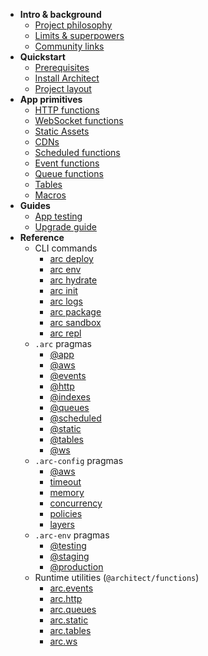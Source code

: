 - <b id=intro>Intro & background</b>
  - [Project philosophy](/intro/philosophy)
  - [Limits &amp; superpowers](/intro/limits)
  <!-- - [Playground](/intro/playground) -->
  - [Community links](/intro/community)
- <b id=quickstart>Quickstart</b>
  - [Prerequisites](/quickstart)
  - [Install Architect](/quickstart/install)
  - [Project layout](/quickstart/layout)
- <b id=primitives>App primitives</b>
  - [HTTP functions](/primitives/http)
  - [WebSocket functions](/primitives/ws)
  - [Static Assets](/primitives/static)
  - [CDNs](/primitives/cdn)
  - [Scheduled functions](/primitives/scheduled)
  - [Event functions](/primitives/events)
  - [Queue functions](/primitives/queues)
  - [Tables](/primitives/tables)
  - [Macros](/primitives/macros)
- <b id=guides>Guides</b>
  - [App testing](/guides/testing)
  - [Upgrade guide](/guides/upgrade)
- <b id=ref>Reference</b>
  - CLI commands
    - [arc deploy](/reference/cli/deploy)
    - [arc env](/reference/cli/env)
    - [arc hydrate](/reference/cli/hydrate)
    - [arc init](/reference/cli/init)
    - [arc logs](/reference/cli/logs)
    - [arc package](/reference/cli/package)
    - [arc sandbox](/reference/cli/sandbox)
    - [arc repl](/reference/cli/repl)
  - `.arc` pragmas
    - [@app](/reference/arc/app)
    - [@aws](/reference/arc/aws)
    - [@events](/reference/arc/events)
    - [@http](/reference/arc/http)
    - [@indexes](/reference/arc/indexes)
    - [@queues](/reference/arc/queues)
    - [@scheduled](/reference/arc/scheduled)
    - [@static](/reference/arc/static)
    - [@tables](/reference/arc/tables)
    - [@ws](/reference/arc/ws)
  - `.arc-config` pragmas
    - [@aws](/reference/arc-config/aws)
    - [timeout](/reference/arc-config/timeout)
    - [memory](/reference/arc-config/memory)
    - [concurrency](/reference/arc-config/concurrency)
    - [policies](/reference/arc-config/policies)
    - [layers](/reference/arc-config/layers)
  - `.arc-env` pragmas
    - [@testing](/reference/arc-env/testing)
    - [@staging](/reference/arc-env/staging)
    - [@production](/reference/arc-env/production)
  - Runtime utilities (`@architect/functions`)
    - [arc.events](/reference/functions/events)
    - [arc.http](/reference/functions/http)
    - [arc.queues](/reference/functions/queues)
    - [arc.static](/reference/functions/static)
    - [arc.tables](/reference/functions/tables)
    - [arc.ws](/reference/functions/ws)
